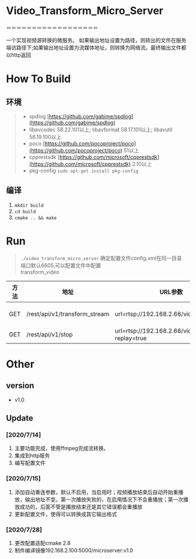 # Video_Transform_Micro_Server
＝＝＝＝＝＝＝＝＝＝＝＝＝＝＝＝＝＝

一个实现视频源转换的微服务。 如果输出地址设置为路径，则转出的文件在服务端访路径下;如果输出地址设置为流媒体地址，则转换为网络流。最终输出文件都以http返回

# How To Build
## 环境
>+ spdlog [https://github.com/gabime/spdlog](https://github.com/gabime/spdlog)
>+ libavcodec 58.22.101以上; libavformat 58.17.101以上; libavutil 56.19.100以上
>+ poco [https://github.com/pocoproject/poco](https://github.com/pocoproject/poco) 51以上
>+ cpprestsdk [https://github.com/microsoft/cpprestsdk](https://github.com/microsoft/cpprestsdk) 2.10以上
>+ pkg-config `sudo apt-get install pkg-config`

## 编译
1. `mkdir build`
2. `cd build`
3. `cmake .. && make`

# Run
> `./video_transform_micro_server` 确定配置文件config.xml在同一目录  
> 端口默认6605,可以配置文件中配置  
> transform_video

  方法 | 地址 | URL参数 | 返回
  ---- | ---- | ---- | ----
  GET  | /rest/api/v1/transform_stream | url=rtsp://192.168.2.66/video.avi | {code: 200, message: "successful", data: "rtmp://10.10.1.88/live/1"}  
  GET  | /rest/api/v1/stop | url=rtsp://192.168.2.66/video.avi&auto-replay=true | {code: 200, message: "successful"}  

# Other
## version
+ v1.0

## Update

### [2020/7/14]
1. 主要功能完成，使用ffmpeg完成流转换。
2. 集成到http服务
3. 编写配置文件

### [2020/7/15]
1. 添加自动重连参数，默认不启用，当启用时；视频播放结束后自动开始重播放，输出地址不变。第一次播放失败的，在启用情况下不会重播放；第一次播放成功的，后面不管是播放结束还是其它错误都会重播放
2. 更新配置文件，使得可以转换成其它输出格式
### [2020/7/28]
1. 更改配置适配cmake 2.8
2. 制件编译镜像192.168.2.100:5000/microserver:v1.0
